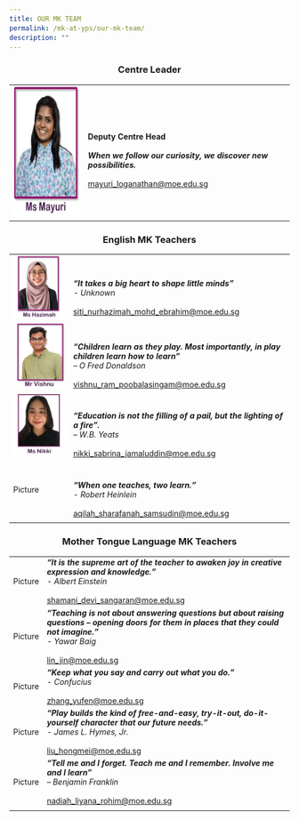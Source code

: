 ```yaml
---
title: OUR MK TEAM
permalink: /mk-at-yps/our-mk-team/
description: ""
---
```

### **<center>Centre Leader</center>**

<style>
td, th {
   border: none!important;
}
</style>

| | |
| -------- | -------- |
| <img src="/images/MK%20YPS/Our%20MK%20Staff/MK_Staff_Mayuri.jpg" alt="" style="float:left;width:170px;height:234px;"> | <br><br>**Deputy Centre Head**<br><br>***When we follow our curiosity, we discover new possibilities.*** <br><br>[mayuri_loganathan@moe.edu.sg](mailto:mayuri_loganathan@moe.edu.sg) |
| | |

### **<center>English MK Teachers</center>**

| | |
| -------- | -------- |
| ![](/images/MK%20YPS/Our%20MK%20Staff/MK_Staff_Hamizah.jpg) | <br><br>***“It takes a big heart to shape little minds”*** <br>*- Unknown* <br><br>[siti_nurhazimah_mohd_ebrahim@moe.edu.sg](mailto:siti_nurhazimah_mohd_ebrahim@moe.edu.sg) |
| ![](/images/MK%20YPS/Our%20MK%20Staff/MK_Staff_Vishnu.jpg) | <br><br>***“Children learn as they play. Most importantly, in play children learn how to learn”*** <br>*– O Fred Donaldson* <br><br>[vishnu_ram_poobalasingam@moe.edu.sg](mailto:vishnu_ram_poobalasingam@moe.edu.sg) |
| ![](/images/MK%20YPS/Our%20MK%20Staff/MK_Staff_Nikki.jpg) | <br><br>***“Education is not the filling of a pail, but the lighting of a fire”.*** <br>*– W.B. Yeats* <br><br>[nikki_sabrina_jamaluddin@moe.edu.sg](mailto:nikki_sabrina_jamaluddin@moe.edu.sg) |
| Picture | <br><br>***“When one teaches, two learn.”*** <br>*- Robert Heinlein* <br><br>[aqilah_sharafanah_samsudin@moe.edu.sg](mailto:aqilah_sharafanah_samsudin@moe.edu.sg) |
| | |

### **<center>Mother Tongue Language MK Teachers</center>**

| | |
| -------- | -------- |
| Picture | ***“It is the supreme art of the teacher to awaken joy in creative expression and knowledge.”*** <br>*- Albert Einstein* <br><br>[shamani_devi_sangaran@moe.edu.sg](mailto:shamani_devi_sangaran@moe.edu.sg) |
| Picture | ***“Teaching is not about answering questions but about raising questions – opening doors for them in places that they could not imagine.”*** <br>*- Yawar Baig* <br><br>[lin_jin@moe.edu.sg](mailto:lin_jin@moe.edu.sg) |
| Picture | ***“Keep what you say and carry out what you do.”*** <br>*- Confucius* <br><br>[zhang_yufen@moe.edu.sg](mailto:zhang_yufen@moe.edu.sg) |
| Picture | ***“Play builds the kind of free-and-easy, try-it-out, do-it-yourself character that our future needs.”*** <br>*- James L. Hymes, Jr.* <br><br>[liu_hongmei@moe.edu.sg](mailto:liu_hongmei@moe.edu.sg) |
| Picture | ***“Tell me and I forget. Teach me and I remember. Involve me and I learn”*** <br>*– Benjamin Franklin* <br><br>[nadiah_liyana_rohim@moe.edu.sg](mailto:nadiah_liyana_rohim@moe.edu.sg) |
| | |